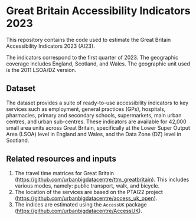 # Great Britain Accessibility Indicators 2023

This repository contains the code used to estimate the Great Britain Accessibility Indicators 2023 (AI23). 

The indicators correspond to the first quarter of 2023. The geographic coverage  includes England, Scotland, and Wales. The geographic unit used is the 2011 LSOA/DZ version.

## Dataset

The dataset provides a suite of ready-to-use accessibility indicators to key services such as employment, general practices (GPs), hospitals, pharmacies, primary and secondary schools, supermarkets, main urban centres, and urban sub-centres. These indicators are available for 42,000 small area units across Great Britain, specifically at the Lower Super Output Area (LSOA) level in England and Wales, and the Data Zone (DZ) level in Scotland.


## Related resources and inputs

1. The travel time matrices for Great Britain (<https://github.com/urbanbigdatacentre/ttm_greatbritain>). This includes  various modes, namely: public transport, walk, and bicycle.
2. The location of the services are based on the PTAI22 project (<https://github.com/urbanbigdatacentre/access_uk_open>).
3. The indices are estimated using the `AccessUK` package (<https://github.com/urbanbigdatacentre/AccessUK>).